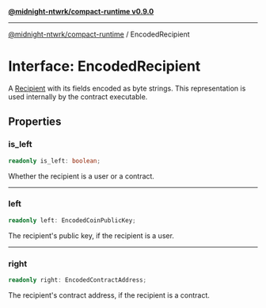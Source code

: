 [**@midnight-ntwrk/compact-runtime v0.9.0**](../README.md)

***

[@midnight-ntwrk/compact-runtime](../globals.md) / EncodedRecipient

# Interface: EncodedRecipient

A [Recipient](Recipient.md) with its fields encoded as byte strings. This representation is used internally by the contract executable.

## Properties

### is\_left

```ts
readonly is_left: boolean;
```

Whether the recipient is a user or a contract.

***

### left

```ts
readonly left: EncodedCoinPublicKey;
```

The recipient's public key, if the recipient is a user.

***

### right

```ts
readonly right: EncodedContractAddress;
```

The recipient's contract address, if the recipient is a contract.
